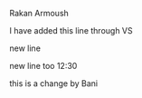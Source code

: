 Rakan Armoush

I have added this line through VS


new line 


new line too 12:30

<p>
this is a change by Bani
</p>